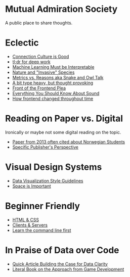 # Mutual Admiration Society

A public place to share thoughts.

# Eclectic

- [Connection Culture is Good](https://www.smartbrief.com/original/2019/05/americas-loneliness-epidemic-hidden-systemic-risk-organizations)
- [tl;dr for deep work](https://doist.com/blog/complete-guide-to-deep-work/)
- [Machine Learning Must be Interpretable](https://christophm.github.io/interpretable-ml-book/)
- [Nature and "Invasive" Species](https://www.ecosophia.net/a-conversation-with-nature/)
- [Metrics vs. Reasons aka Snake and Owl Talk](https://medium.com/what-to-build/is-anything-worth-maximizing-d11e648eb56f)
- [A bit type heavy, but thought provoking](http://matt.might.net/articles/what-cs-majors-should-know/)
- [Front of the Frontend Plea](http://bradfrost.com/blog/post/frontend-design-react-and-a-bridge-over-the-great-divide/)
- [Everything You Should Know About Sound](https://waitbutwhy.com/2016/03/sound.html)
- [How frontend changed throughout time](https://www.vswong.com/articles/the-evolution-of-frontend-paradigms/)

# Reading on Paper vs. Digital

Ironically or maybe not some digital reading on the topic.

- [Paper from 2013 often cited about Norwegian Students](https://www.researchgate.net/publication/256563189_Reading_linear_texts_on_paper_versus_computer_screen_Effects_on_reading_comprehension)
- [Specific Publisher's Perspective](https://link.springer.com/article/10.1007/s40692-014-0023-9)

# Visual Design Systems

- [Data Visualization Style Guidelines](https://medium.com/nightingale/style-guidelines-92ebe166addc)
- [Space is Important](https://medium.com/eightshapes-llc/space-in-design-systems-188bcbae0d62)

# Beginner Friendly

- [HTML & CSS](https://internetingishard.com/html-and-css/introduction/)
- [Clients & Servers](https://www.theodinproject.com/courses/web-development-101/lessons/how-does-the-web-work)
- [Learn the command line first](https://www.learnenough.com/for-beginners)

# In Praise of Data over Code

- [Quick Article Building the Case for Data Clarity](https://theartofmachinery.com/2019/06/30/data_still_dominates.html)
- [Literal Book on the Approach from Game Development](http://www.dataorienteddesign.com/dodbook/)
